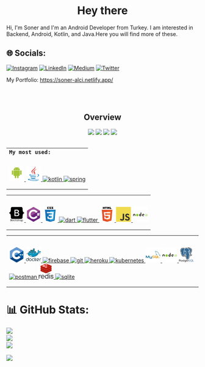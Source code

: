 
<h1 align="center">
  Hey there
</h1> 

Hi, I'm Soner and I'm an Android Developer from Turkey. I am interested in Backend, Android, Kotlin, and Java.Here you will find more of these.

## 🌐 Socials:
[![Instagram](https://img.shields.io/badge/Instagram-%23E4405F.svg?logo=Instagram&logoColor=white)](https://instagram.com/https://www.instagram.com/soneralcii/) [![LinkedIn](https://img.shields.io/badge/LinkedIn-%230077B5.svg?logo=linkedin&logoColor=white)](https://linkedin.com/in/www.linkedin.com/in/soner-alci) [![Medium](https://img.shields.io/badge/Medium-12100E?logo=medium&logoColor=white)](https://medium.com/@https://medium.com/@soneralcc) [![Twitter](https://img.shields.io/badge/Twitter-%231DA1F2.svg?logo=Twitter&logoColor=white)](https://twitter.com/https://twitter.com/Soneralcii) 

My Portfolio: https://soner-alci.netlify.app/


<br>
<br>

<div>
    <h2 align=center> Overview </h2>
</div>

<div align=center>
 <a href="https://github.com/SonerA1/NoteBook-App"><img width=300 src="https://user-images.githubusercontent.com/114054564/256877192-4053e83f-478e-4a40-ab6d-b8cbd6b7d0ac.gif"></a>
   <a href="https://github.com/SonerA1/CountryApp"><img width=430 src="https://user-images.githubusercontent.com/114054564/246685780-8dcb12cf-d5c7-4232-a596-9acce1d39971.gif"></a>
   <a href="https://github.com/SonerA1/CleanMovieApp"><img width=200 src="https://user-images.githubusercontent.com/114054564/249464911-a42f56a3-be8f-4eb0-bc42-1b512a259c59.gif"></a>
   <a href="https://github.com/SonerA1/ArtBook2"><img width=216 src="https://user-images.githubusercontent.com/114054564/248455290-2fe56e5e-041f-484c-b41c-f84b1c3a893c.png"></a>
</div>
<br>

<div align="left">
<table>
    <tr>
        <td colspan="8">
        <strong><samp>My most used:</samp></strong>
        </td>
    </tr>
        <tr>
        <td colspan="8">
          <h3 align="left"></h3>
<p align="left"> <a href="https://developer.android.com" target="_blank" rel="noreferrer"> 
     <img src="https://raw.githubusercontent.com/devicons/devicon/master/icons/android/android-original-wordmark.svg" alt="android" 
        width="40" height="40"/> </a> <a href="https://www.java.com" target="_blank" rel="noreferrer">
     <img src="https://raw.githubusercontent.com/devicons/devicon/master/icons/java/java-original.svg" alt="java" width="40" 
        height="40"/> </a> <a href="https://kotlinlang.org" target="_blank" rel="noreferrer">
     <img src="https://www.vectorlogo.zone/logos/kotlinlang/kotlinlang-icon.svg" alt="kotlin" width="40" height="40"/> </a> <a   
        href="https://spring.io/" target="_blank" rel="noreferrer">
     <img src="https://www.vectorlogo.zone/logos/springio/springio-icon.svg" alt="spring" width="40" height="40"/> </a> </p>          
        </td>
    </tr>
</table>
</div>


<div align="left">
<table>
    <tr>
        <td colspan="8">
        <strong><samp></samp></strong>
        </td>
    </tr>
        <tr>
        <td colspan="8">
        <h3 align="left"></h3>
<p align="left"> <a href="https://getbootstrap.com" target="_blank" rel="noreferrer"> <img src="https://raw.githubusercontent.com/devicons/devicon/master/icons/bootstrap/bootstrap-plain-wordmark.svg" alt="bootstrap" width="40" height="40"/> </a> <a href="https://www.w3schools.com/cs/" target="_blank" rel="noreferrer"> <img src="https://raw.githubusercontent.com/devicons/devicon/master/icons/csharp/csharp-original.svg" alt="csharp" width="40" height="40"/> </a> <a href="https://www.w3schools.com/css/" target="_blank" rel="noreferrer"> <img src="https://raw.githubusercontent.com/devicons/devicon/master/icons/css3/css3-original-wordmark.svg" alt="css3" width="40" height="40"/> </a> <a href="https://dart.dev" target="_blank" rel="noreferrer"> <img src="https://www.vectorlogo.zone/logos/dartlang/dartlang-icon.svg" alt="dart" width="40" height="40"/> </a> <a href="https://flutter.dev" target="_blank" rel="noreferrer"> <img src="https://www.vectorlogo.zone/logos/flutterio/flutterio-icon.svg" alt="flutter" width="40" height="40"/> </a> <a href="https://www.w3.org/html/" target="_blank" rel="noreferrer"> <img src="https://raw.githubusercontent.com/devicons/devicon/master/icons/html5/html5-original-wordmark.svg" alt="html5" width="40" height="40"/> </a> <a href="https://developer.mozilla.org/en-US/docs/Web/JavaScript" target="_blank" rel="noreferrer"> <img src="https://raw.githubusercontent.com/devicons/devicon/master/icons/javascript/javascript-original.svg" alt="javascript" width="40" height="40"/> </a> <a href="https://nodejs.org" target="_blank" rel="noreferrer"> <img src="https://raw.githubusercontent.com/devicons/devicon/master/icons/nodejs/nodejs-original-wordmark.svg" alt="nodejs" width="40" height="40"/> </a> </p>
        </td>
    </tr>
</table>
</div>
<div align="left">
<table>
    <tr>
        <td colspan="8">
        <strong><samp></samp></strong>
        </td>
    </tr>
        <tr>
        <td colspan="8">
        <h3 align="left"></h3>
<p align="left"> <a href="https://www.w3schools.com/cpp/" target="_blank" rel="noreferrer"> <img src="https://raw.githubusercontent.com/devicons/devicon/master/icons/cplusplus/cplusplus-original.svg" alt="cplusplus" width="40" height="40"/> </a> <a href="https://www.docker.com/" target="_blank" rel="noreferrer"> <img src="https://raw.githubusercontent.com/devicons/devicon/master/icons/docker/docker-original-wordmark.svg" alt="docker" width="40" height="40"/> </a> <a href="https://firebase.google.com/" target="_blank" rel="noreferrer"> <img src="https://www.vectorlogo.zone/logos/firebase/firebase-icon.svg" alt="firebase" width="40" height="40"/> </a> <a href="https://git-scm.com/" target="_blank" rel="noreferrer"> <img src="https://www.vectorlogo.zone/logos/git-scm/git-scm-icon.svg" alt="git" width="40" height="40"/> </a> <a href="https://heroku.com" target="_blank" rel="noreferrer"> <img src="https://www.vectorlogo.zone/logos/heroku/heroku-icon.svg" alt="heroku" width="40" height="40"/> </a> <a href="https://kubernetes.io" target="_blank" rel="noreferrer"> <img src="https://www.vectorlogo.zone/logos/kubernetes/kubernetes-icon.svg" alt="kubernetes" width="40" height="40"/> </a> <a href="https://www.mysql.com/" target="_blank" rel="noreferrer"> <img src="https://raw.githubusercontent.com/devicons/devicon/master/icons/mysql/mysql-original-wordmark.svg" alt="mysql" width="40" height="40"/> </a> <a href="https://nodejs.org" target="_blank" rel="noreferrer"> <img src="https://raw.githubusercontent.com/devicons/devicon/master/icons/nodejs/nodejs-original-wordmark.svg" alt="nodejs" width="40" height="40"/> </a> <a href="https://www.postgresql.org" target="_blank" rel="noreferrer"> <img src="https://raw.githubusercontent.com/devicons/devicon/master/icons/postgresql/postgresql-original-wordmark.svg" alt="postgresql" width="40" height="40"/> </a> <a href="https://postman.com" target="_blank" rel="noreferrer"> <img src="https://www.vectorlogo.zone/logos/getpostman/getpostman-icon.svg" alt="postman" width="40" height="40"/> </a> <a href="https://redis.io" target="_blank" rel="noreferrer"> <img src="https://raw.githubusercontent.com/devicons/devicon/master/icons/redis/redis-original-wordmark.svg" alt="redis" width="40" height="40"/> </a> <a href="https://www.sqlite.org/" target="_blank" rel="noreferrer"> <img src="https://www.vectorlogo.zone/logos/sqlite/sqlite-icon.svg" alt="sqlite" width="40" height="40"/> </a> </p>
        </td>
    </tr>
</table>
</div>

# 📊 GitHub Stats:
![](https://github-readme-stats.vercel.app/api?username=SonerA1&theme=dark&hide_border=false&include_all_commits=false&count_private=false)<br/>
![](https://github-readme-streak-stats.herokuapp.com/?user=SonerA1&theme=dark&hide_border=false)<br/>
![](https://github-readme-stats.vercel.app/api/top-langs/?username=SonerA1&theme=dark&hide_border=false&include_all_commits=false&count_private=false&layout=compact)


[![](https://visitcount.itsvg.in/api?id=SonerA1&icon=0&color=0)](https://visitcount.itsvg.in)

